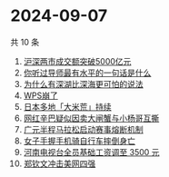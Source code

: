 # 2024-09-07

共 10 条

<!-- BEGIN -->
<!-- 最后更新时间 Sat Sep 07 2024 02:11:52 GMT+0800 (China Standard Time) -->

1. [沪深两市成交额突破5000亿元](https://www.zhihu.com/search?q=%E6%B2%AA%E6%B7%B1%E4%B8%A4%E5%B8%82%E6%88%90%E4%BA%A4%E9%A2%9D%E7%AA%81%E7%A0%B45000%E4%BA%BF%E5%85%83)
1. [你听过导师最有水平的一句话是什么](https://www.zhihu.com/search?q=%E4%BD%A0%E5%90%AC%E8%BF%87%E5%AF%BC%E5%B8%88%E6%9C%80%E6%9C%89%E6%B0%B4%E5%B9%B3%E7%9A%84%E4%B8%80%E5%8F%A5%E8%AF%9D%E6%98%AF%E4%BB%80%E4%B9%88)
1. [为什么有深湖比深海更可怕的说法](https://www.zhihu.com/search?q=%E4%B8%BA%E4%BB%80%E4%B9%88%E6%9C%89%E6%B7%B1%E6%B9%96%E6%AF%94%E6%B7%B1%E6%B5%B7%E6%9B%B4%E5%8F%AF%E6%80%95%E7%9A%84%E8%AF%B4%E6%B3%95)
1. [WPS崩了](https://www.zhihu.com/search?q=WPS%E5%B4%A9%E4%BA%86)
1. [日本多地「大米荒」持续](https://www.zhihu.com/search?q=%E6%97%A5%E6%9C%AC%E5%A4%9A%E5%9C%B0%E3%80%8C%E5%A4%A7%E7%B1%B3%E8%8D%92%E3%80%8D%E6%8C%81%E7%BB%AD)
1. [网红辛巴疑似因卖大闸蟹与小杨哥互撕](https://www.zhihu.com/search?q=%E7%BD%91%E7%BA%A2%E8%BE%9B%E5%B7%B4%E7%96%91%E4%BC%BC%E5%9B%A0%E5%8D%96%E5%A4%A7%E9%97%B8%E8%9F%B9%E4%B8%8E%E5%B0%8F%E6%9D%A8%E5%93%A5%E4%BA%92%E6%92%95)
1. [广元半程马拉松启动赛事熔断机制](https://www.zhihu.com/search?q=%E5%B9%BF%E5%85%83%E5%8D%8A%E7%A8%8B%E9%A9%AC%E6%8B%89%E6%9D%BE%E5%90%AF%E5%8A%A8%E8%B5%9B%E4%BA%8B%E7%86%94%E6%96%AD%E6%9C%BA%E5%88%B6)
1. [女子手握手机骑自行车摔倒身亡](https://www.zhihu.com/search?q=%E5%A5%B3%E5%AD%90%E6%89%8B%E6%8F%A1%E6%89%8B%E6%9C%BA%E9%AA%91%E8%87%AA%E8%A1%8C%E8%BD%A6%E6%91%94%E5%80%92%E8%BA%AB%E4%BA%A1)
1. [河南电视台全员基础工资调至 3500 元](https://www.zhihu.com/search?q=%E6%B2%B3%E5%8D%97%E7%94%B5%E8%A7%86%E5%8F%B0%E5%85%A8%E5%91%98%E5%9F%BA%E7%A1%80%E5%B7%A5%E8%B5%84%E8%B0%83%E8%87%B3%203500%20%E5%85%83)
1. [郑钦文冲击美网四强](https://www.zhihu.com/search?q=%E9%83%91%E9%92%A6%E6%96%87%E5%86%B2%E5%87%BB%E7%BE%8E%E7%BD%91%E5%9B%9B%E5%BC%BA)

<!-- END -->
